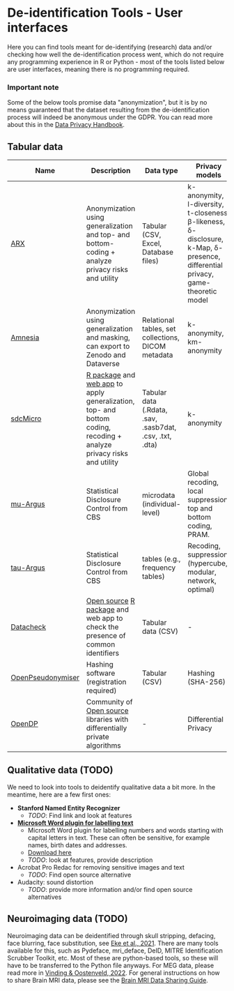 # De-identification Tools - User interfaces

Here you can find tools meant for de-identifying (research) data and/or checking how well the de-identification process went, which do not require any programming experience in R or Python - most of the tools listed below are user interfaces, meaning there is no programming required.

### Important note
Some of the below tools promise data "anonymization", but it is by no means guaranteed that the dataset resulting from the de-identification process will indeed be anonymous under the GDPR. 
You can read more about this in the [Data Privacy Handbook](https://utrechtuniversity.github.io/dataprivacyhandbook/personal-data-assess.html).

## Tabular data

| Name | Description | Data type | Privacy models | More info | License | Maintenance | GitHub stars |
|---|---|---|---|---|---|---|---|
| [ARX](https://arx.deidentifier.org/anonymization-tool/) | Anonymization using generalization and top- and bottom-coding + analyze privacy risks and utility | Tabular (CSV, Excel, Database files) | k-anonymity, l-diversity, t-closeness, β-likeness, δ-disclosure, k-Map, δ-presence, differential privacy, game-theoretic model |  [Instruction video](https://www.youtube.com/watch?v=N8I-sxmMfqQ) | [Apache 2.0](https://www.apache.org/licenses/LICENSE-2.0) | Active | 500-1000 | 
| [Amnesia](https://amnesia.openaire.eu/) | Anonymization using generalization and masking, can export to Zenodo and Dataverse | Relational tables, set collections, DICOM metadata | k-anonymity, km-anonymity | [Online demo](https://amnesia.openaire.eu/amnesia/), [tutorials](https://amnesia.openaire.eu/tutorials.html), [documentation](https://amnesia.openaire.eu/about-documentation.html#) | [BSD-3 Clause](https://github.com/dTsitsigkos/Amnesia/blob/master/LICENSE) | Active | 100-500 
| [sdcMicro](https://shiny.rstudio.com/gallery/sdcapp-microdata.html) | [R package](https://cran.r-project.org/web/packages/sdcMicro/index.html) and [web app](https://shiny.rstudio.com/gallery/sdcapp-microdata.html) to apply generalization, top- and bottom coding, recoding + analyze privacy risks and utility | Tabular data (.Rdata, .sav, .sasb7dat, .csv, .txt, .dta) | k-anonymity | [Documentation](https://sdctools.github.io/sdcMicro/articles/sdcMicro.html), [demo](https://youtu.be/JeJ6OOxXZwo?t=5602) | [GPL-v2](https://www.r-project.org/Licenses/GPL-2) | Active | 10-100 |
| [mu-Argus](https://research.cbs.nl/casc/mu.htm) | Statistical Disclosure Control from CBS | microdata (individual-level) | Global recoding, local suppression, top and bottom coding, PRAM. | [User manual](https://research.cbs.nl/casc/mu.htm), [more manuals](https://github.com/sdcTools/manuals/blob/master/mu-argus) | [EUPL-1.2](https://github.com/sdcTools/muargus/blob/master/LICENSE) | Active | 0-10 |
| [tau-Argus](https://research.cbs.nl/casc/tau.htm) | Statistical Disclosure Control from CBS | tables (e.g., frequency tables) | Recoding, suppression (hypercube, modular, network, optimal) | [User manual](https://research.cbs.nl/casc/Software/TauManualV4.1.pdf), [more manuals](https://github.com/sdcTools/manuals/blob/master/tau-argus) | [EUPL-1.2](https://github.com/sdcTools/tauargus/blob/master/LICENSE) | Active | 0-10 |
| [Datacheck](https://libscie.github.io/datacheck-website/) | [Open source](https://github.com/libscie/datacheck) [R package](https://libscie.github.io/datacheck/index.html) and web app to check the presence of common identifiers | Tabular data (CSV) | - |  [Project report and demo](https://www.youtube.com/watch?v=i5Pa3Sx3n14) | [MIT](https://libscie.github.io/datacheck/LICENSE.html) | Active | 0-10 |
| [OpenPseudonymiser](https://www.openpseudonymiser.org/Default.aspx) | Hashing software (registration required) | Tabular  (CSV) | Hashing (SHA-256) | [Documentation](https://www.openpseudonymiser.org/OpenPseudonymiser_Docs.aspx) | [GPL-v3](https://www.gnu.org/licenses/) |  Inactive | NA |
| [OpenDP](https://opendp.org/) | Community of [Open source](https://github.com/opendp/opendp) libraries with differentially private algorithms  | - | Differential Privacy | - | [GitHub](https://github.com/opendp) | Active | - |

## Qualitative data (TODO)

We need to look into tools to deidentify qualitative data a bit more. In the meantime, here are a few first ones:
- **Stanford Named Entity Recognizer**
  - *TODO*: Find link and look at features
- **[Microsoft Word plugin for labelling text](https://bitbucket.org/ukda/ukds.tools.textanonhelper/wiki/Home)**
  - Microsoft Word plugin for labelling numbers and words starting with capital letters in text. These can often be sensitive, for example names, birth dates and addresses.
  - [Download here](http://data-archive.ac.uk/media/504356/md5_94fc0c2a25f3a75396059826a23b8224_textanonymisationhelpertool_01_00.zip)
  - *TODO*: look at features, provide description 
- Acrobat Pro Redac for removing sensitive images and text
  - *TODO*: Find open source alternative
- Audacity: sound distortion
  - *TODO*: provide more information and/or find open source alternatives

## Neuroimaging data (TODO)
Neuroimaging data can be deidentified through skull stripping, defacing, face blurring, face substitution, see [Eke et al., 2021](https://doi.org/10.1016/j.ynirp.2021.100053). There are many tools available for this, such as Pydeface, mri_deface, DeID, MITRE Identification Scrubber Toolkit, etc. Most of these are python-based tools, so these will have to be transferred to the Python file anyways. For MEG data, please read more in [Vinding & Oostenveld, 2022](https://doi.org/10.1016/j.neuroimage.2022.119165). For general instructions on how to share Brain MRI data, please see the [Brain MRI Data Sharing Guide](https://doi.org/10.5281/zenodo.3822289).

